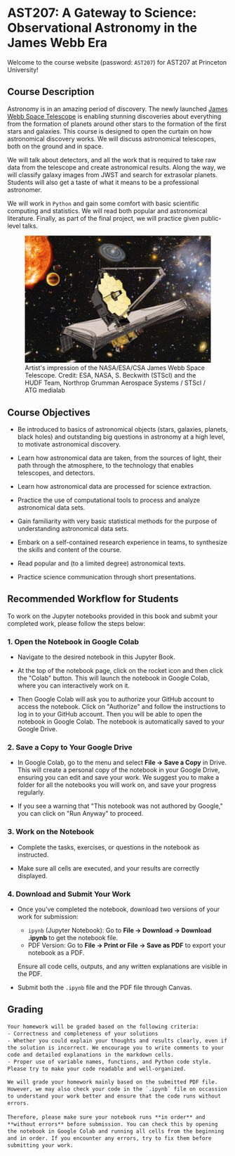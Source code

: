# AST207: A Gateway to Science: Observational Astronomy in the James Webb Era

Welcome to the course website (password: `AST207`) for AST207 at Princeton University! 

## Course Description

Astronomy is in an amazing period of discovery. The newly launched [James Webb Space Telescope](https://science.nasa.gov/mission/webb/) is enabling stunning discoveries about everything from the formation of planets around other stars to the formation of the first stars and galaxies. This course is designed to open the curtain on how astronomical discovery works. We will discuss astronomical telescopes, both on the ground and in space. 

We will talk about detectors, and all the work that is required to take raw data from the telescope and create astronomical results. Along the way, we will classify galaxy images from JWST and search for extrasolar planets. Students will also get a taste of what it means to be a professional astronomer.

We will work in `Python` and gain some comfort with basic scientific computing and statistics. We will read both popular and astronomical literature. Finally, as part of the final project, we will practice given public-level talks.

<figure>
  <img src="../_static/lecture_specific/jwst_artist.jpg" alt="Alt text">
  <figcaption>Artist's impression of the NASA/ESA/CSA James Webb Space Telescope. Credit: ESA, NASA, S. Beckwith (STScI) and the HUDF Team, Northrop Grumman Aerospace Systems / STScI / ATG medialab</figcaption>
</figure>


## Course Objectives

- Be introduced to basics of astronomical objects (stars, galaxies, planets, black holes) and outstanding big questions in astronomy at a high level, to motivate astronomical discovery.

- Learn how astronomical data are taken, from the sources of light, their path through the atmosphere, to the technology that enables telescopes, and detectors.

- Learn how astronomical data are processed for science extraction.

- Practice the use of computational tools to process and analyze astronomical data sets.

- Gain familiarity with very basic statistical methods for the purpose of understanding astronomical data sets.

- Embark on a self-contained research experience in teams, to synthesize the skills and content of the course.

- Read popular and (to a limited degree) astronomical texts.

- Practice science communication through short presentations.


## Recommended Workflow for Students
To work on the Jupyter notebooks provided in this book and submit your completed work, please follow the steps below:

### 1. Open the Notebook in Google Colab
- Navigate to the desired notebook in this Jupyter Book.

- At the top of the notebook page, click on the rocket icon and then click the "Colab" button. This will launch the notebook in Google Colab, where you can interactively work on it. 

- Then Google Colab will ask you to authorize your GitHub account to access the notebook. Click on "Authorize" and follow the instructions to log in to your GitHub account. Then you will be able to open the notebook in Google Colab. The notebook is automatically saved to your Google Drive.

### 2. Save a Copy to Your Google Drive
- In Google Colab, go to the menu and select **File → Save a Copy** in Drive. This will create a personal copy of the notebook in your Google Drive, ensuring you can edit and save your work. We suggest you to make a folder for all the notebooks you will work on, and save your progress regularly.

- If you see a warning that "This notebook was not authored by Google," you can click on "Run Anyway" to proceed.

### 3. Work on the Notebook
- Complete the tasks, exercises, or questions in the notebook as instructed.

- Make sure all cells are executed, and your results are correctly displayed.

### 4. Download and Submit Your Work
- Once you’ve completed the notebook, download two versions of your work for submission:
    - `ipynb` (Jupyter Notebook): Go to **File → Download → Download .ipynb** to get the notebook file.
    - PDF Version: Go to **File → Print or File → Save as PDF** to export your notebook as a PDF.

    Ensure all code cells, outputs, and any written explanations are visible in the PDF.

- Submit both the `.ipynb` file and the PDF file through Canvas.


## Grading

```{note}
Your homework will be graded based on the following criteria:
- Correctness and completeness of your solutions
- Whether you could explain your thoughts and results clearly, even if the solution is incorrect. We encourage you to write comments to your code and detailed explanations in the markdown cells.
- Proper use of variable names, functions, and Python code style. Please try to make your code readable and well-organized.
```

```{important}
We will grade your homework mainly based on the submitted PDF file. However, we may also check your code in the `.ipynb` file on occassion to understand your work better and ensure that the code runs without errors. 

Therefore, please make sure your notebook runs **in order** and **without errors** before submission. You can check this by opening the notebook in Google Colab and running all cells from the beginning and in order. If you encounter any errors, try to fix them before submitting your work.
```


<!-- 
We propose development funds for a new course on Observational Astronomy, designed both for majors and non-majors interested in understanding Astronomical telescopes and data. A draft syllabus is attached at the end of this proposal for context. We currently run a Junior Methods course (Astro 303) that tried to cover observing, statistics, and computational methods. As a result, students are not able to dive into the details of telescopes at different wavelengths, data gathering, or data reduction. We thus intend to create an Observational Methods course that covers observations fully, and then keep statistical and computational methods in Astronomy 303. At the same time, we feel that a course on observing will have wide appeal to students outside of the major, and would be a wonderful venue for learning the basics of scientific computing (python) as well as some associated soft skills, like reading scientific papers. 
```{note}
We will design to course with no Calculus pre-requisite, to be inclusive of students that are less comfortable applying math in scientific settings. We envision that this will be a 200-level course that also counts towards the AST major, and that it would carry the SEN designation for non-science majors.
```
The course will follow the life of a photon from astronomical sources to telescope detectors. In terms of science material, we will cover the physical mechanisms that lead to light at different wavelengths, time and astronomical coordinate systems, the impact of atmosphere, and technical details about telescopes and detectors at different wavelengths. We will cover basic statistics in order to understand data reduction. In parallel, we will cover the basic of python, including input/output, visualization, github, etc. We will work with notebooks that can be easily shared. In terms of assessment, throughout the semester we will work with data at different wavelengths, and then the class will design and execute an observational program, including reducing the data and making measurements. As a final writing project, the students will design an observing program for the James Webb Space Telescope, and we will arrange a mock Telescope Allocation Committee in which they read and rank each others proposals (I have done this part successfully in Astro 303).  -->



